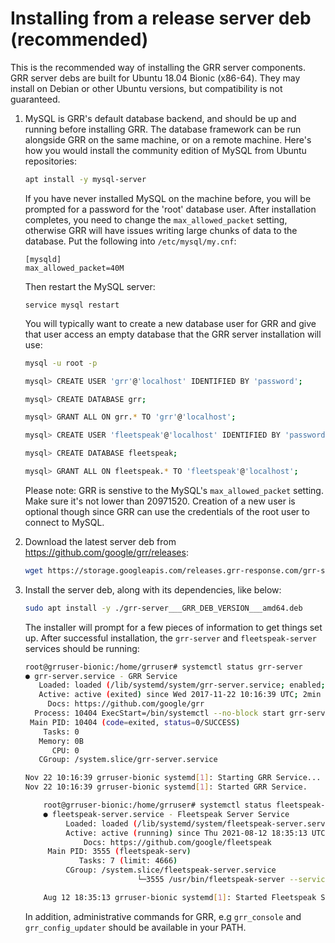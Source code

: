 # Installing from a release server deb (recommended)

This is the recommended way of installing the GRR server components. GRR server
debs are built for Ubuntu 18.04 Bionic (x86-64). They may install on Debian or other
Ubuntu versions, but compatibility is not guaranteed.

1. MySQL is GRR's default database backend, and should be up and running
before installing GRR. The database framework can be run alongside GRR on the
same machine, or on a remote machine. Here's how you would install the
community edition of MySQL from Ubuntu repositories:

    ```bash
    apt install -y mysql-server
    ```

    If you have never installed MySQL on the machine before, you will be
    prompted for a password for the 'root' database user. After installation
    completes, you need to change the `max_allowed_packet` setting, otherwise
    GRR will have issues writing large chunks of data to the database. Put
    the following into `/etc/mysql/my.cnf`:
    
    ```
    [mysqld]
    max_allowed_packet=40M
    ```
    
    Then restart the MySQL server:
    
    ```
    service mysql restart
    ```
    
    You will typically want to create a new database
    user for GRR and give that user access an empty database that
    the GRR server installation will use:

    ```bash
    mysql -u root -p
    ```

    ```bash
    mysql> CREATE USER 'grr'@'localhost' IDENTIFIED BY 'password';

    mysql> CREATE DATABASE grr;

    mysql> GRANT ALL ON grr.* TO 'grr'@'localhost';

    mysql> CREATE USER 'fleetspeak'@'localhost' IDENTIFIED BY 'password';

    mysql> CREATE DATABASE fleetspeak;

    mysql> GRANT ALL ON fleetspeak.* TO 'fleetspeak'@'localhost';
    ```
    Please note: GRR is senstive to the MySQL's `max_allowed_packet` setting.
    Make sure it's not lower than 20971520. Creation of a new user is optional
    though since GRR can use the credentials of the root user to connect to
    MySQL.

2. Download the latest server deb from <https://github.com/google/grr/releases>:

    ```bash
    wget https://storage.googleapis.com/releases.grr-response.com/grr-server___GRR_DEB_VERSION___amd64.deb
    ```

3. Install the server deb, along with its dependencies, like below:

    ```bash
    sudo apt install -y ./grr-server___GRR_DEB_VERSION___amd64.deb
    ```

    The installer will prompt for a few pieces of information to get things set up.
    After successful installation, the `grr-server` and `fleetspeak-server` services should be running:

    ```bash
    root@grruser-bionic:/home/grruser# systemctl status grr-server
    ● grr-server.service - GRR Service
       Loaded: loaded (/lib/systemd/system/grr-server.service; enabled; vendor preset: enabled)
       Active: active (exited) since Wed 2017-11-22 10:16:39 UTC; 2min 51s ago
         Docs: https://github.com/google/grr
      Process: 10404 ExecStart=/bin/systemctl --no-block start grr-server@admin_ui.service grr-server@frontend.service grr-server@worker.service grr-server@worker2.service (code=exited, status=0/SUCCESS)
     Main PID: 10404 (code=exited, status=0/SUCCESS)
        Tasks: 0
       Memory: 0B
          CPU: 0
       CGroup: /system.slice/grr-server.service

    Nov 22 10:16:39 grruser-bionic systemd[1]: Starting GRR Service...
    Nov 22 10:16:39 grruser-bionic systemd[1]: Started GRR Service.

		root@grruser-bionic:/home/grruser# systemctl status fleetspeak-server
		● fleetspeak-server.service - Fleetspeak Server Service
			 Loaded: loaded (/lib/systemd/system/fleetspeak-server.service; disabled; vendor preset: enabled)
			 Active: active (running) since Thu 2021-08-12 18:35:13 UTC; 4s ago
				 Docs: https://github.com/google/fleetspeak
		 Main PID: 3555 (fleetspeak-serv)
				Tasks: 7 (limit: 4666)
			 CGroup: /system.slice/fleetspeak-server.service
							 └─3555 /usr/bin/fleetspeak-server --services_config /etc/fleetspeak-server/server.services.config --components_config /etc/fleetspeak-server/server.components.config

		Aug 12 18:35:13 grruser-bionic systemd[1]: Started Fleetspeak Server Service.
    ```

    In addition, administrative commands for GRR, e.g `grr_console` and
    `grr_config_updater` should be available in your PATH.
